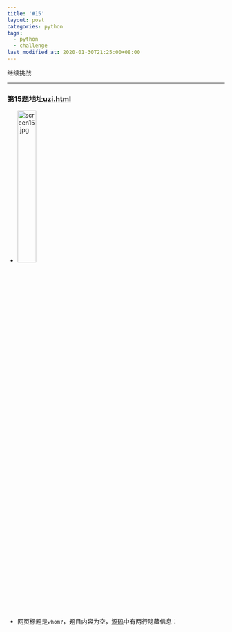 ```yaml
---
title: '#15'
layout: post
categories: python
tags:
  - python
  - challenge
last_modified_at: 2020-01-30T21:25:00+08:00
---
```


继续挑战

---
### 第15题地址[uzi.html](http://www.pythonchallenge.com/pc/return/uzi.html)
* <img src="http://huge:file@www.pythonchallenge.com/pc/return/screen15.jpg" alt="screen15.jpg" width="30%" height="30%">
* 网页标题是`whom?`，题目内容为空，[源码](view-source:http://www.pythonchallenge.com/pc/return/uzi.html)中有两行隐藏信息：
> <!-- he ain't the youngest, he is the second --\><br>
> <!-- todo: buy flowers for tomorrow --\>

这个题目只有图片，感觉算是比较明显的。<br>
图片上是一张**1??6年1月**的日历，上面圈出来一个**26**号，隐约看得清楚是**周一**。结合标题就可以知道，就是找出出生在这一天的名人是谁。

### 慢着！！
正当我要开始写代码的时候，突然意识到，**1??6年**总共有**100**个，**1月26号**是**周一**的年份肯定不少，这里面肯定还有坑。<br>
再仔细看那张日历，发现右下角还有两张小日历，模模糊糊应该是前后两个月的，是上一年12月和这一年**2月**的。
### 等等！！2月？？
我瞪大了眼睛数了一下，这个**2月**是有**29**天的，也就是说，这个**1??6年**是个闰年！！果然有坑！

---

好吧，可以开始写了：


```python
import calendar

for year in range(1996, 1000, -10):
    if calendar.isleap(year) and calendar.weekday(year, 1, 26) == calendar.MONDAY:
        print(year)
```

    1976
    1756
    1576
    1356
    1176


找出了**5个**年份符合条件！<br>
再根据隐藏信息，*他是第二年轻的*，所以应该是**1756年**，搜索**1756年1月26日**出生的名人，结果找到一个
> 1月27日——沃尔夫冈·阿玛多伊斯·莫扎特（Wolfgang Amadeus Mozart），奥地利作曲家（逝世1791年）<br>
> From [wikipedia.org](https://zh.wikipedia.org/wiki/1756%E5%B9%B4)

呃，是**1月27日**。。。再看到隐藏信息第二条，也凑合用上了吧，就是他了，**Mozart**！<br>
把地址改为[mozart.html](http://www.pythonchallenge.com/pc/return/mozart.html)，果然来到了下一题。

### 总结：题目实现很简单，就是图片要看仔细，很多坑！
###### 本题代码地址[15_uzi.ipynb](https://github.com/StevenPZChan/pythonchallenge/blob/notebook/nbfiles/15_uzi.ipynb)
